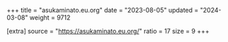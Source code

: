 +++
title = "asukaminato.eu.org"
date = "2023-08-05"
updated = "2024-03-08"
weight = 9712

[extra]
source = "https://asukaminato.eu.org/"
ratio = 17
size = 9
+++
